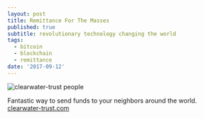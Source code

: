 ```yaml
---
layout: post
title: Remittance For The Masses
published: true
subtitle: revolutionary technology changing the world
tags:
  - bitcoin
  - blockchain
  - remittance
date: '2017-09-12'
---
```

![clearwater-trust people]({{site.baseurl}}/img/clearwater-trust-people.gif)

Fantastic way to send funds to your neighbors around the world. [clearwater-trust.com](https://clearwater-trust.com)
